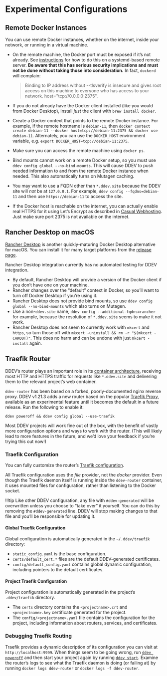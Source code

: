 # Experimental Configurations

## Remote Docker Instances

You can use remote Docker instances, whether on the internet, inside your network, or running in a virtual machine.

* On the remote machine, the Docker port must be exposed if it’s not already. See [instructions](https://gist.github.com/styblope/dc55e0ad2a9848f2cc3307d4819d819f) for how to do this on a systemd-based remote server. **Be aware that this has serious security implications and must not be done without taking those into consideration.** In fact, `dockerd` will complain:

    > Binding to IP address without --tlsverify is insecure and gives root access on this machine to everyone who has access to your network.  host="tcp://0.0.0.0:2375".

* If you do not already have the Docker client installed (like you would from Docker Desktop), install *just* the client with `brew install docker`.
* Create a Docker context that points to the remote Docker instance. For example, if the remote hostname is `debian-11`, then `docker context create debian-11 --docker host=tcp://debian-11:2375 && docker use debian-11`. Alternately, you can use the `DOCKER_HOST` environment variable, e.g. `export DOCKER_HOST=tcp://debian-11:2375`.
* Make sure you can access the remote machine using `docker ps`.
* Bind mounts cannot work on a remote Docker setup, so you must use `ddev config global --no-bind-mounts`. This will cause DDEV to push needed information to and from the remote Docker instance when needed. This also automatically turns on Mutagen caching.
* You may want to use a FQDN other than `*.ddev.site` because the DDEV site will *not* be at `127.0.0.1`. For example, `ddev config --fqdns=debian-11` and then use `https://debian-11` to access the site.
* If the Docker host is reachable on the internet, you can actually enable real HTTPS for it using Let’s Encrypt as described in [Casual Webhosting](../details/alternate-uses.md#casual-project-webhosting-on-the-internet-including-lets-encrypt). Just make sure port 2375 is not available on the internet.

## Rancher Desktop on macOS

[Rancher Desktop](https://rancherdesktop.io/) is another quickly-maturing Docker Desktop alternative for macOS. You can install it for many target platforms from the [release page](https://github.com/rancher-sandbox/rancher-desktop/releases).

Rancher Desktop integration currently has no automated testing for DDEV integration.

* By default, Rancher Desktop will provide a version of the Docker client if you don’t have one on your machine.
* Rancher changes over the “default” context in Docker, so you’ll want to turn off Docker Desktop if you’re using it.
* Rancher Desktop does not provide bind mounts, so use `ddev config global --no-bind-mounts` which also turns on Mutagen.
* Use a non-`ddev.site` name, `ddev config --additional-fqdns=rancher` for example, because the resolution of `*.ddev.site` seems to make it not work.
* Rancher Desktop does not seem to currently work with `mkcert` and `https`, so turn those off with `mkcert -uninstall && rm -r "$(mkcert -CAROOT)"`. This does no harm and can be undone with just `mkcert -install` again.

## Traefik Router

DDEV’s router plays an important role in its [container architecture](../basics/architecture.md#container-architecture), receiving most HTTP and HTTPS traffic for requests like `*.ddev.site` and delivering them to the relevant project’s web container.

`ddev-router` has been based on a forked, poorly-documented nginx reverse proxy. DDEV v1.21.3 adds a new router based on the popular [Traefik Proxy](https://traefik.io/traefik/), available as an experimental feature until it becomes the default in a future release. Run the following to enable it:

```
ddev poweroff && ddev config global --use-traefik
```

Most DDEV projects will work fine out of the box, with the benefit of vastly more configuration options and ways to work with the router. (This will likely lead to more features in the future, and we’d love your feedback if you’re trying this out now!)

### Traefik Configuration

You can fully customize the router’s [Traefik configuration](https://doc.traefik.io/traefik/).

All Traefik configuration uses the *file* provider, not the *docker* provider. Even though the Traefik daemon itself is running inside the `ddev-router` container, it uses mounted files for configuration, rather than listening to the Docker socket.

!!!tip
    Like other DDEV configuration, any file with `#ddev-generated` will be overwritten unless you choose to “take over” it yourself. You can do this by removing the `#ddev-generated` line. DDEV will stop making changes to that file and you’ll be responsible for updating it.

#### Global Traefik Configuration

Global configuration is automatically generated in the `~/.ddev/traefik` directory:

* `static_config.yaml` is the base configuration.
* `certs/default_cert.*` files are the default DDEV-generated certificates.
* `config/default_config.yaml` contains global dynamic configuration, including pointers to the default certificates.

#### Project Traefik Configuration

Project configuration is automatically generated in the project’s `.ddev/traefik` directory.

* The `certs` directory contains the `<projectname>.crt` and `<projectname>.key` certificate generated for the project.
* The `config/<projectname>.yaml` file contains the configuration for the project, including information about routers, services, and certificates.

### Debugging Traefik Routing

Traefik provides a dynamic description of its configuration you can visit at `http://localhost:9999`.
When things seem to be going wrong, run [`ddev poweroff`](../basics/commands.md#poweroff) and then start your project again by running [`ddev start`](../basics/commands.md#start). Examine the router’s logs to see what the Traefik daemon is doing (or failing at) by running `docker logs ddev-router` or `docker logs -f ddev-router`.
